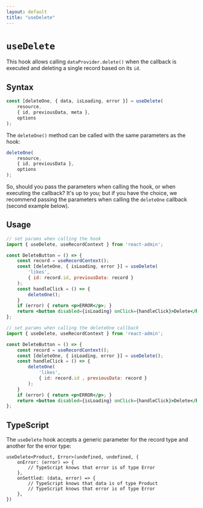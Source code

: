 ```yaml
---
layout: default
title: "useDelete"
---
```


# `useDelete`

This hook allows calling `dataProvider.delete()` when the callback is executed and deleting a single record based on its `id`.

## Syntax

```jsx
const [deleteOne, { data, isLoading, error }] = useDelete(
    resource,
    { id, previousData, meta },
    options
);
```

The `deleteOne()` method can be called with the same parameters as the hook:

```jsx
deleteOne(
    resource,
    { id, previousData },
    options
);
```

So, should you pass the parameters when calling the hook, or when executing the callback? It's up to you; but if you have the choice, we recommend passing the parameters when calling the `deleteOne` callback (second example below).

## Usage

```jsx
// set params when calling the hook
import { useDelete, useRecordContext } from 'react-admin';

const DeleteButton = () => {
    const record = useRecordContext();
    const [deleteOne, { isLoading, error }] = useDelete(
        'likes',
        { id: record.id, previousData: record }
    );
    const handleClick = () => {
        deleteOne();
    }
    if (error) { return <p>ERROR</p>; }
    return <button disabled={isLoading} onClick={handleClick}>Delete</button>;
};

// set params when calling the deleteOne callback
import { useDelete, useRecordContext } from 'react-admin';

const DeleteButton = () => {
    const record = useRecordContext();
    const [deleteOne, { isLoading, error }] = useDelete();
    const handleClick = () => {
        deleteOne(
            'likes',
            { id: record.id , previousData: record }
        );
    }
    if (error) { return <p>ERROR</p>; }
    return <button disabled={isLoading} onClick={handleClick}>Delete</button>;
};
```

## TypeScript

The `useDelete` hook accepts a generic parameter for the record type and another for the error type:

```tsx
useDelete<Product, Error>(undefined, undefined, {
    onError: (error) => {
        // TypeScript knows that error is of type Error
    },
    onSettled: (data, error) => {
        // TypeScript knows that data is of type Product
        // TypeScript knows that error is of type Error
    },
})
```

